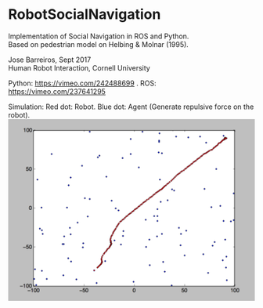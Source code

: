 # RobotSocialNavigation
Implementation of Social Navigation in ROS and Python.     	        
Based on pedestrian model on Helbing & Molnar (1995).

Jose Barreiros, Sept 2017		    		        
Human Robot Interaction, Cornell University       	

Python: https://vimeo.com/242488699 .
ROS: https://vimeo.com/237641295

Simulation:
Red dot: Robot.
Blue dot: Agent (Generate repulsive force on the robot).
![alt text](https://raw.githubusercontent.com/JoseBarreiros/RobotSocialNavigation/master/Media/social%20navigation.png)
